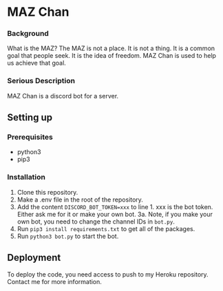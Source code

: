 # MAZ Chan
### Background
What is the MAZ? The MAZ is not a place. It is not a thing. It is a common goal that people seek. It is the idea of freedom. MAZ Chan is used to help us achieve that goal.
### Serious Description
MAZ Chan is a discord bot for a server.

## Setting up
### Prerequisites
- python3
- pip3
### Installation
1. Clone this repository.
2. Make a .env file in the root of the repository.
3. Add the content `DISCORD_BOT_TOKEN=xxx` to line 1. xxx is the bot token. Either ask me for it or make your own bot.
3a. Note, if you make your own bot, you need to change the channel IDs in `bot.py`.
4. Run `pip3 install requirements.txt` to get all of the packages.
5. Run `python3 bot.py` to start the bot.

## Deployment
To deploy the code, you need access to push to my Heroku repository. Contact me for more information.
